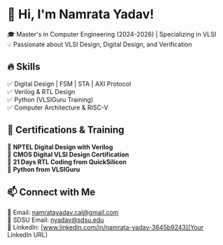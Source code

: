# 👋 Hi, I'm Namrata Yadav!  
🎓 Master's in Computer Engineering (2024-2026) | Specializing in VLSI  
💡 Passionate about VLSI Design, Digital Design, and Verification  

## 🔥 Skills  
✅ Digital Design | FSM | STA | AXI Protocol  
✅ Verilog & RTL Design  
✅ Python (VLSIGuru Training)  
✅ Computer Architecture & RISC-V  

## 🎯 Certifications & Training  
📜 **NPTEL Digital Design with Verilog**  
📜 **CMOS Digital VLSI Design Certification**  
📜 **21 Days RTL Coding from QuickSilicon**  
📜 **Python from VLSIGuru**  
 
## 📫 Connect with Me  
📧 Email: [namratayadav.cal@gmail.com](mailto:namratayadav.cal@gmail.com)  
📧 SDSU Email: [nyadav@sdsu.edu](mailto:nyadav@sdsu.edu)  
💼 LinkedIn: [www.linkedin.com/in/namrata-yadav-3645b9243](Your LinkedIn URL)  
